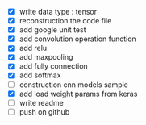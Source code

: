 - [x] write data type : tensor
- [x] reconstruction the code file
- [x] add google unit test
- [x] add convolution operation function
- [x] add relu
- [x] add maxpooling
- [x] add fully connection
- [x] add softmax 
- [ ] construction cnn models sample 
- [x] add load weight params from keras
- [ ] write readme
- [ ] push on github